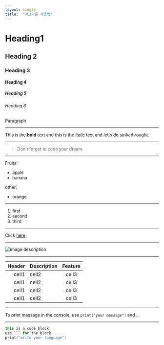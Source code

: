 ```yaml
---
layout: single
title:  "마크다운 사용법"
---
```


<!--Heading-->
# Heading1
## Heading 2
### Heading 3
#### Heading 4
##### Heading 5
###### Heading 6

Paragraph
<!--Line-->
---
<!--Text attributes-->
This is the **bold** text and this is the *italic* text and let's do ~~strikethrought~~.

---
<!--Quote-->
>Don't forget to code your dream.
---
<!--Bullet list-->
Fruits:
* apple
* banana

other:
- orange

---
<!--Numberd list-->
1. first
2. second
3. third

---
<!--Link-->
Click [here](https://hyuny223.github.io)

---
<!--Image-->
![image description](../docs/assets/images/mm-responsive-feature.png)

---
<!--Table-->
|Header|Description|Feature|
|--:|:--|:--:|
|cell1|cell2|cell3|
|cell1|cell2|cell3|
|cell1|cell2|cell3|
|cell1|cell2|cell3|

---
<!--Code-->
To print message in the console, use `print("your message")` and ..

---
```c++
this is a code block
use ``` for the block
print("write your language")
```